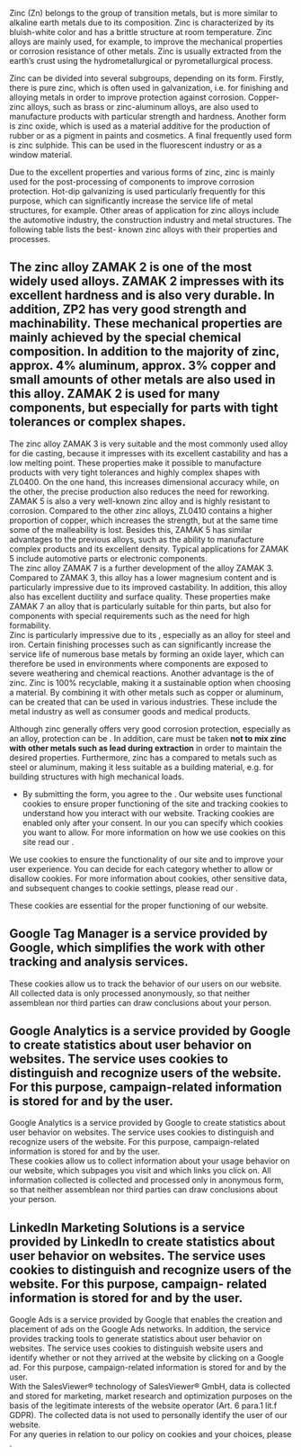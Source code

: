 Zinc (Zn) belongs to the group of transition metals, but is more similar to
alkaline earth metals due to its composition. Zinc is characterized by its
bluish-white color and has a brittle structure at room temperature. Zinc alloys
are mainly used, for example, to improve the mechanical properties or corrosion
resistance of other metals. Zinc is usually extracted from the earth’s crust
using the hydrometallurgical or pyrometallurgical process.

Zinc can be divided into several subgroups, depending on its form. Firstly,
there is pure zinc, which is often used in galvanization, i.e. for finishing and
alloying metals in order to improve protection against corrosion. Copper-zinc
alloys, such as brass or zinc-aluminum alloys, are also used to manufacture
products with particular strength and hardness. Another form is zinc oxide,
which is used as a material additive for the production of rubber or as a
pigment in paints and cosmetics. A final frequently used form is zinc sulphide.
This can be used in the fluorescent industry or as a window material.

Due to the excellent properties and various forms of zinc, zinc is mainly used
for the post-processing of components to improve corrosion protection. Hot-dip
galvanizing is used particularly frequently for this purpose, which can
significantly increase the service life of metal structures, for example. Other
areas of application for zinc alloys include the automotive industry, the
construction industry and metal structures. The following table lists the best-
known zinc alloys with their properties and processes.

The zinc alloy ZAMAK 2 is one of the most widely used alloys. ZAMAK 2 impresses
with its excellent hardness and is also very durable. In addition, ZP2 has very
good strength and machinability. These mechanical properties are mainly achieved
by the special chemical composition. In addition to the majority of zinc,
approx. 4% aluminum, approx. 3% copper and small amounts of other metals are
also used in this alloy. ZAMAK 2 is used for many components, but especially for
parts with tight tolerances or complex shapes.  
---  
The zinc alloy ZAMAK 3 is very suitable and the most commonly used alloy for die
casting, because it impresses with its excellent castability and has a low
melting point. These properties make it possible to manufacture products with
very tight tolerances and highly complex shapes with ZL0400. On the one hand,
this increases dimensional accuracy while, on the other, the precise production
also reduces the need for reworking.  
ZAMAK 5 is also a very well-known zinc alloy and is highly resistant to
corrosion. Compared to the other zinc alloys, ZL0410 contains a higher
proportion of copper, which increases the strength, but at the same time some of
the malleability is lost. Besides this, ZAMAK 5 has similar advantages to the
previous alloys, such as the ability to manufacture complex products and its
excellent density. Typical applications for ZAMAK 5 include automotive parts or
electronic components.  
The zinc alloy ZAMAK 7 is a further development of the alloy ZAMAK 3. Compared
to ZAMAK 3, this alloy has a lower magnesium content and is particularly
impressive due to its improved castability. In addition, this alloy also has
excellent ductility and surface quality. These properties make ZAMAK 7 an alloy
that is particularly suitable for thin parts, but also for components with
special requirements such as the need for high formability.  
Zinc is particularly impressive due to its , especially as an alloy for steel
and iron. Certain finishing processes such as can significantly increase the
service life of numerous base metals by forming an oxide layer, which can
therefore be used in environments where components are exposed to severe
weathering and chemical reactions. Another advantage is the of zinc. Zinc is
100% recyclable, making it a sustainable option when choosing a material. By
combining it with other metals such as copper or aluminum, can be created that
can be used in various industries. These include the metal industry as well as
consumer goods and medical products.

Although zinc generally offers very good corrosion protection, especially as an
alloy, protection can be . In addition, care must be taken **not to mix zinc
with other metals such as lead during extraction** in order to maintain the
desired properties. Furthermore, zinc has a compared to metals such as steel or
aluminum, making it less suitable as a building material, e.g. for building
structures with high mechanical loads.

* By submitting the form, you agree to the .
Our website uses functional cookies to ensure proper functioning of the site and
tracking cookies to understand how you interact with our website. Tracking
cookies are enabled only after your consent. In our you can specify which
cookies you want to allow. For more information on how we use cookies on this
site read our .

We use cookies to ensure the functionality of our site and to improve your user
experience. You can decide for each category whether to allow or disallow
cookies. For more information about cookies, other sensitive data, and
subsequent changes to cookie settings, please read our .

These cookies are essential for the proper functioning of our website.

Google Tag Manager is a service provided by Google, which simplifies the work
with other tracking and analysis services.  
---  
These cookies allow us to track the behavior of our users on our website. All
collected data is only processed anonymously, so that neither assemblean nor
third parties can draw conclusions about your person.

Google Analytics is a service provided by Google to create statistics about user
behavior on websites. The service uses cookies to distinguish and recognize
users of the website. For this purpose, campaign-related information is stored
for and by the user.  
---  
Google Analytics is a service provided by Google to create statistics about user
behavior on websites. The service uses cookies to distinguish and recognize
users of the website. For this purpose, campaign-related information is stored
for and by the user.  
These cookies allow us to collect information about your usage behavior on our
website, which subpages you visit and which links you click on. All information
collected is collected and processed only in anonymous form, so that neither
assemblean nor third parties can draw conclusions about your person.

LinkedIn Marketing Solutions is a service provided by LinkedIn to create
statistics about user behavior on websites. The service uses cookies to
distinguish and recognize users of the website. For this purpose, campaign-
related information is stored for and by the user.  
---  
Google Ads is a service provided by Google that enables the creation and
placement of ads on the Google Ads networks. In addition, the service provides
tracking tools to generate statistics about user behavior on websites. The
service uses cookies to distinguish website users and identify whether or not
they arrived at the website by clicking on a Google ad. For this purpose,
campaign-related information is stored for and by the user.  
With the SalesViewer® technology of SalesViewer® GmbH, data is collected and
stored for marketing, market research and optimization purposes on the basis of
the legitimate interests of the website operator (Art. 6 para.1 lit.f GDPR). The
collected data is not used to personally identify the user of our website.  
For any queries in relation to our policy on cookies and your choices, please .

